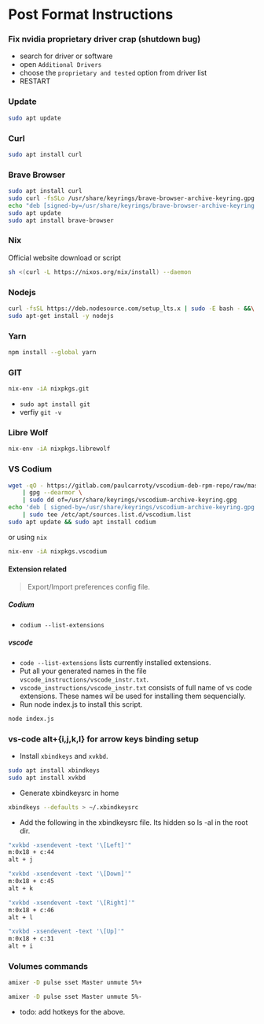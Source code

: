# Post Format Instructions

### Fix nvidia proprietary driver crap (shutdown bug)

- search for driver or software
- open `Additional Drivers`
- choose the `proprietary and tested` option from driver list
- RESTART

### Update

```bash
sudo apt update
```

### Curl

```bash
sudo apt install curl
```

### Brave Browser

```bash
sudo apt install curl
sudo curl -fsSLo /usr/share/keyrings/brave-browser-archive-keyring.gpg https://brave-browser-apt-release.s3.brave.com/brave-browser-archive-keyring.gpg
echo "deb [signed-by=/usr/share/keyrings/brave-browser-archive-keyring.gpg] https://brave-browser-apt-release.s3.brave.com/ stable main"|sudo tee /etc/apt/sources.list.d/brave-browser-release.list
sudo apt update
sudo apt install brave-browser
```


### Nix

Official website download or script

```bash
sh <(curl -L https://nixos.org/nix/install) --daemon
```


### Nodejs

```bash
curl -fsSL https://deb.nodesource.com/setup_lts.x | sudo -E bash - &&\
sudo apt-get install -y nodejs
```

### Yarn

```bash
npm install --global yarn
```

### GIT

```bash
nix-env -iA nixpkgs.git
```

- `sudo apt install git`
- verfiy `git -v`

### Libre Wolf

```bash
nix-env -iA nixpkgs.librewolf
```

### VS Codium

```bash
wget -qO - https://gitlab.com/paulcarroty/vscodium-deb-rpm-repo/raw/master/pub.gpg \
    | gpg --dearmor \
    | sudo dd of=/usr/share/keyrings/vscodium-archive-keyring.gpg
echo 'deb [ signed-by=/usr/share/keyrings/vscodium-archive-keyring.gpg ] https://download.vscodium.com/debs vscodium main' \
    | sudo tee /etc/apt/sources.list.d/vscodium.list
sudo apt update && sudo apt install codium
```

or using `nix`

```bash
nix-env -iA nixpkgs.vscodium
```


#### Extension related

> Export/Import preferences config file.

##### Codium 
- `codium --list-extensions`

##### vscode

- `code --list-extensions` lists currently installed extensions.
- Put all your generated names in the file `vscode_instructions/vscode_instr.txt`.
- `vscode_instructions/vscode_instr.txt` consists of full name of vs code extensions. These names wil be used for installing them sequencially.
- Run node index.js to install this script.
```bash
node index.js
```

### vs-code alt+{i,j,k,l} for arrow keys binding setup

- Install `xbindkeys` and `xvkbd`.

```bash
sudo apt install xbindkeys
sudo apt install xvkbd
```
- Generate xbindkeysrc in home

```bash
xbindkeys --defaults > ~/.xbindkeysrc
```

- Add the following in the xbindkeysrc file. Its hidden so ls -al in the root dir.

```bash
"xvkbd -xsendevent -text '\[Left]'"
m:0x18 + c:44
alt + j

"xvkbd -xsendevent -text '\[Down]'"
m:0x18 + c:45
alt + k

"xvkbd -xsendevent -text '\[Right]'"
m:0x18 + c:46
alt + l

"xvkbd -xsendevent -text '\[Up]'"
m:0x18 + c:31
alt + i
```


### Volumes commands

```bash
amixer -D pulse sset Master unmute 5%+
```

```bash
amixer -D pulse sset Master unmute 5%-
```

- todo: add hotkeys for the above.




